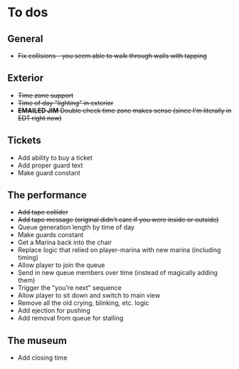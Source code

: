 # To dos

## General
* ~~Fix collisions - you seem able to walk through walls with tapping~~

## Exterior
* ~~Time zone support~~
* ~~Time of day "lighting" in exterior~~
* ~~**EMAILED JIM** Double check time zone makes sense (since I'm literally in EDT right now)~~

## Tickets
* Add ability to buy a ticket
* Add proper guard text
* Make guard constant

## The performance
* ~~Add tape collider~~
* ~~Add tape message (original didn't care if you were inside or outside)~~
* Queue generation length by time of day
* Make guards constant
* Get a Marina back into the chair
* Replace logic that relied on player-marina with new marina (including timing)
* Allow player to join the queue
* Send in new queue members over time (instead of magically adding them)
* Trigger the "you're next" sequence
* Allow player to sit down and switch to main view
* Remove all the old crying, blinking, etc. logic
* Add ejection for pushing
* Add removal from queue for stalling

## The museum
* Add closing time
